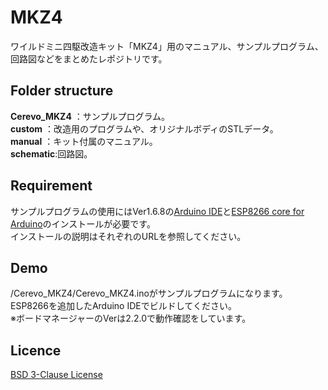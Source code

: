 MKZ4
====

ワイルドミニ四駆改造キット「MKZ4」用のマニュアル、サンプルプログラム、回路図などをまとめたレポジトリです。

## Folder structure
**Cerevo_MKZ4** ：サンプルプログラム。  
**custom** ：改造用のプログラムや、オリジナルボディのSTLデータ。  
**manual** ：キット付属のマニュアル。  
**schematic**:回路図。  

## Requirement
サンプルプログラムの使用にはVer1.6.8の[Arduino IDE](https://www.arduino.cc/en/Main/OldSoftwareReleases#previous)と[ESP8266 core for Arduino](https://github.com/esp8266/Arduino)のインストールが必要です。  
インストールの説明はそれぞれのURLを参照してください。

## Demo
/Cerevo_MKZ4/Cerevo_MKZ4.inoがサンプルプログラムになります。  
ESP8266を追加したArduino IDEでビルドしてください。  
※ボードマネージャーのVerは2.2.0で動作確認をしています。  

## Licence

[BSD 3-Clause License](https://opensource.org/licenses/BSD-3-Clause)

